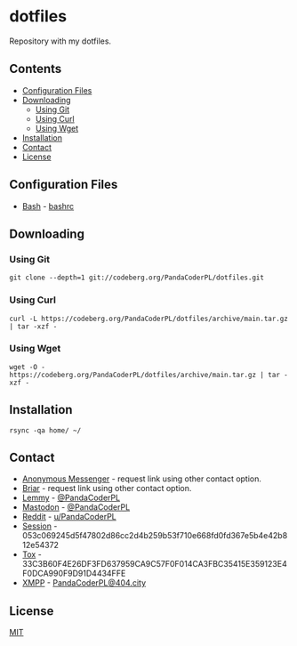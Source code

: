 # dotfiles

Repository with my dotfiles.

## Contents

* [Configuration Files](#configuration-files)
* [Downloading](#downloading)
  * [Using Git](#using-git)
  * [Using Curl](#using-curl)
  * [Using Wget](#using-wget)
* [Installation](#installation)
* [Contact](#contact)
* [License](#license)

## Configuration Files

* [Bash](http://www.gnu.org/software/bash/) - [
bashrc](home/.bashrc)

## Downloading

### Using Git

    git clone --depth=1 git://codeberg.org/PandaCoderPL/dotfiles.git

### Using Curl

    curl -L https://codeberg.org/PandaCoderPL/dotfiles/archive/main.tar.gz | tar -xzf -

### Using Wget

    wget -O - https://codeberg.org/PandaCoderPL/dotfiles/archive/main.tar.gz | tar -xzf -

## Installation

    rsync -qa home/ ~/

## Contact

* [Anonymous Messenger](https://anonymousmessenger.ly/) - request link using other contact option.
* [Briar](https://briarproject.org/) - request link using other contact option.
* [Lemmy](https://lemmy.ml/) - [@PandaCoderPL](https://lemmy.ml/u/PandaCoderPL)
* [Mastodon](https://mastodon.technology/) - [@PandaCoderPL](https://mastodon.technology/@PandaCoderPL)
* [Reddit](https://reddit.com/) - [u/PandaCoderPL](https://reddit.com/user/PandaCoderPL/)
* [Session](https://getsession.org/) - 053c069245d5f47802d86cc2d4b259b53f710e668fd0fd367e5b4e42b812e54372
* [Tox](https://tox.chat/) - 33C3B60F4E26DF3FD637959CA9C57F0F014CA3FBC35415E359123E4F0DCA990F9D91D4434FFE
* [XMPP](https://404.city/) - PandaCoderPL@404.city

## License

[MIT](LICENSE)
